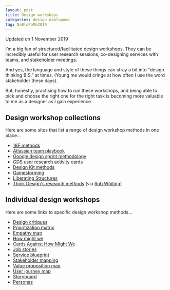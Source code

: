 ```yaml
---
layout: post
title: Design workshops
categories: design nablopomo
tag: NaBloPoMo2019
---
```


<p class="text-small">Updated on 1 November 2019</p>

<p class="lede">I’m a big fan of structured/facilitated design workshops. They can be incredibly useful for user research sessions, co-designing services with teams, and stakeholder meetings.</p>

And yes, the language and style of these things can stray a bit into "design thinking B.S." at times. (Young me would cringe at how often I use the word stakeholder these days).

But, honestly, practising how to run these workshops, and being able to pick and choose the right one for the right task is becoming more valuable to me as a designer as I gain experience.

## Design workshop collections

Here are some sites that list a range of design workshop methods in one place…

- [18F methods](https://methods.18f.gov/)
- [Atlassian team playbook](https://www.atlassian.com/team-playbook/plays)
- [Google design sprint methodology](https://designsprintkit.withgoogle.com/methodology/overview)
- [GDS user research activity cards](https://github.com/alphagov/govdesign/blob/master/Cards_User_Research_Activities.pdf)
- [Design Kit methods](http://www.designkit.org/methods/)
- [Gamestorming](https://gamestorming.com/)
- [Liberating Structures](http://www.liberatingstructures.com/)
- [Think Design's research methods](https://think.design/capabilities/user-design-research/) (via [Rob Whiting](https://twitter.com/whitingx))

## Individual design workshops

Here are some links to specific design workshop methods…

- [Design critiques](https://designnotes.blog.gov.uk/2017/11/27/using-design-crits-to-improve-collaboration/)
- [Prioritization matrix](https://www.nngroup.com/articles/prioritization-matrices/)
- [Empathy map](https://www.nngroup.com/articles/empathy-mapping/)
- [How might we](http://www.designkit.org/methods/3)
- [Cards Against How Might We](https://medium.com/digital-services-nova-scotia/introducing-cards-against-how-might-we-d968a164a3ea)
- [Job stories](https://www.intercom.com/blog/accidentally-invented-job-stories/)
- [Service blueprint](https://www.interaction-design.org/literature/article/service-blueprints-communicating-the-design-of-services)
- [Stakeholder mapping](https://www.interaction-design.org/literature/article/map-the-stakeholders)
- [Value proposition map](https://medium.com/the-abcs-of-creating-a-value-proposition-canvas/the-elements-of-a-value-map-7af0d00a682e)
- [User journey map](https://www.nngroup.com/articles/customer-journey-mapping/)
- [Storyboard](http://www.designkit.org/methods/35)
- [Personas](https://methods.18f.gov/decide/personas/)
